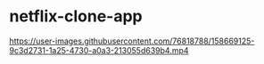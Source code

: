 # netflix-clone-app

https://user-images.githubusercontent.com/76818788/158669125-9c3d2731-1a25-4730-a0a3-213055d639b4.mp4

